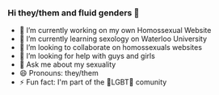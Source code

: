 ### Hi they/them and fluid genders 👋

- 🔭 I’m currently working on my own Homossexual Website
- 🌱 I’m currently learning sexology on Waterloo University
- 👯 I’m looking to collaborate on homossexuals websites
- 🤔 I’m looking for help with guys and girls
- 💬 Ask me about my sexuality
- 😄 Pronouns: they/them
- ⚡ Fun fact: I'm part of the 🌈LGBT🌈 comunity
